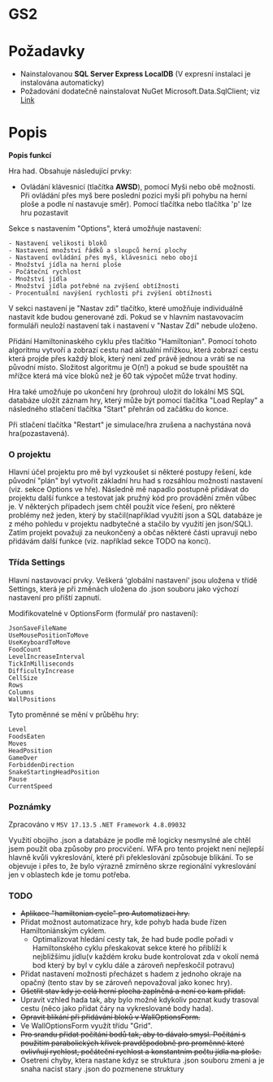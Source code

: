 # GS2 

# Požadavky

- Nainstalovanou **SQL Server Express LocalDB** (V expresní instalaci je instalována automaticky)
- Požadování dodatečně nainstalovat NuGet Microsoft.Data.SqlClient;
 viz [Link](https://www.nuget.org/packages/Microsoft.Data.SqlClient/6.0.2?_src=template)


# Popis

**Popis funkcí**

Hra had. Obsahuje následující prvky:
- Ovládání klávesnicí (tlačítka **AWSD**), pomocí Myši nebo obě možnosti.
Při ovládání přes myš bere poslední pozici myši při pohybu na herní ploše a podle ní nastavuje směr).
Pomocí tlačítka nebo tlačítka 'p' lze hru pozastavit

Sekce s nastavením "Options", která umožňuje nastavení:

    - Nastavení velikosti bloků
    - Nastavení množství řádků a sloupců herní plochy
    - Nastavení ovládání přes myš, klávesnici nebo obojí
    - Množství jídla na herní ploše
    - Počáteční rychlost
    - Množství jídla
    - Množství jídla potřebné na zvýšení obtížnosti
    - Procentuální navýšení rychlosti při zvýšení obtížnosti

V sekci nastavení je "Nastav zdi" tlačítko, které umožňuje individuálně nastavit kde budou generované zdi. Pokud se v hlavním nastavovacím formuláři neuloží nastavení tak i nastavení v "Nastav Zdi" nebude uloženo.

Přidání Hamiltoninaského cyklu přes tlačítko "Hamiltonian". Pomocí tohoto algoritmu vytvoří a zobrazí cestu nad aktuální mřížkou, která zobrazí cestu která projde přes každý blok, který není zeď právě jednou a vrátí se na původní místo. Složitost algoritmu je O(n!) a pokud se bude spouštět na mřížce která má více bloků než je 60 tak výpočet může trvat hodiny.

Hra také umožňuje po ukončení hry (prohrou) uložit do lokální MS SQL databáze uložit záznam hry, který může být pomocí tlačítka "Load Replay" a následného stlačení tlačítka "Start" přehrán od začátku do konce.

Při stlačení tlačítka "Restart" je simulace/hra zrušena a nachystána nová hra(pozastavená).

### O projektu
Hlavní účel projektu pro mě byl vyzkoušet si některé postupy řešení, kde původní "plán" byl vytvořit základní hru had s rozsáhlou možností nastavení (viz. sekce Options ve hře). Následně mě napadlo postupně přidávat do projektu další funkce a testovat jak pružný kód pro provádění změn vůbec je. V některých případech jsem chtěl použít více řešení, pro některé problémy než jeden, který by stačil(například využití json a SQL databáze je z mého pohledu v projektu nadbytečné a stačilo by využití jen json/SQL). Zatím projekt považuji za neukončený a občas některé části upravuji nebo přidávám další funkce (viz. například sekce TODO na konci). 

### Třída Settings

Hlavní nastavovací prvky.
Veškerá 'globální nastavení' jsou uložena v třídě Settings, která je při změnách uložena do .json souboru jako výchozí nastavení pro příští zapnutí.

Modifikovatelné v OptionsForm (formulář pro nastavení):
```
JsonSaveFileName
UseMousePositionToMove 
UseKeyboardToMove 
FoodCount 
LevelIncreaseInterval
TickInMilliseconds
DifficultyIncrease
CellSize
Rows
Columns
WallPositions
```
Tyto proměnné se mění v průběhu hry:
```
Level
FoodsEaten
Moves
HeadPosition
GameOver
ForbiddenDirection
SnakeStartingHeadPosition
Pause
CurrentSpeed
```

### Poznámky

Zpracováno v `MSV 17.13.5` `.NET Framework 4.8.09032`

Využití obojího .json a databáze je podle mě logicky nesmyslné ale chtěl jsem použít oba způsoby pro procvičení.
WFA pro tento projekt není nejlepší hlavně kvůli vykreslování, které při překleslování způsobuje blikání. To se objevuje i přes to, že bylo výrazně zmírněno skrze regionální vykreslování jen v oblastech kde je tomu potřeba.

### TODO

- ~~Aplikace "hamiltonian cycle" pro Automatizaci hry.~~
- Přidat možnost automatizace hry, kde pohyb hada bude řízen Hamiltoniánským cyklem.
  - Optimalizovat hledání cesty tak, že had bude podle pořadi v Hamiltonského cyklu přeskakovat sekce které ho přiblíží k nejbližšímu jídlu(v každém kroku bude kontrolovat zda v okolí nemá bod který by byl v cyklu dále a zároveň nepřeskočil potravu)
- Přidat nastavení možnosti přecházet s hadem z jednoho okraje na opačný (tento stav by se zároveň nepovažoval jako konec hry).
- ~~Ošetřit stav kdy je celá herní plocha zaplněná a není co kam přidat.~~
- Upravit vzhled hada tak, aby bylo možné kdykoliv poznat kudy trasoval cestu (něco jako přidat čáry na vykreslované body hada).
- ~~Opravit blikání při přidávání bloků v WallOptionsForm.~~
- Ve WallOptionsForm využít třídu "Grid".
- ~~Pro srandu přidat počítání bodů tak, aby to dávalo smysl. Počítání s použitím parabolických křivek pravděpodobně pro proměnné které ovlivňují rychlost, počáteční rychlost a konstantním počtu jídla na ploše.~~
- Osetreni chyby, ktera nastane kdyz se struktura .json souboru zmeni a je snaha nacist stary .json do pozmenene struktury
